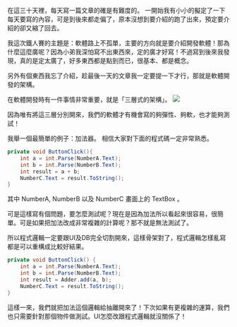 在這三十天裡，每天寫一篇文章的確是有難度的。
一開始我有小小的擬定了一下每天要寫的內容，可是到後來都走偏了，原本沒想到要介紹的跑了出來，預定要介紹的卻又縮了回去。
  
我這次鐵人賽的主題是：軟體路上不孤單，主要的方向就是要介紹開發軟體！那為什麼這麼廣呢？因為小弟我深怕寫不出東西來，定的廣才好寫！不過寫到後來我發現，真的是定太廣了，好多東西都是點到而已，很基本、都是概念。
  
另外有個東西我忘了介紹，趁最後一天的文章我一定要提一下才行，那就是軟體開發的架構。
  
在軟體開發時有一件事情非常重要，就是「三層式的架構」。
![][3tier]
  
因為唯有將這三層分別開來，我們的軟體才有機會寫的夠彈性、夠軟，也才能夠測試！
  
我舉一個最簡單的例子：加法器。
相信大家對下面的程式碼一定非常熟悉。
  
```c#
private void ButtonClick(){  
    int a = int.Parse(NumberA.Text);  
    int b = int.Parse(NumberB.Text);  
    int result = a + b;  
    NumberC.Text = result.ToString();  
}  
```
  
其中 NumberA, NumberB 以及 NumberC 畫面上的 TextBox 。
  
可是這樣寫有個問題，要怎麼測試呢？現在是因為加法所以看起來很容易，很簡單。可是如果把加法改成非常複雜的計算呢？那不就是無法測試了。
  
所以程式邏輯一定要跟UI及DB完全切割開來，這樣骨架對了，程式邏輯怎樣亂寫都是可以重構成比較好結果。
  
```c#
private void ButtonClick() {  
    int a = int.Parse(NumberA.Text);  
    int b = int.Parse(NumberB.Text);  
    int result = Adder.add(a, b);  
    NumberC.Text = result.ToString();  
}  
```
  
這樣一來，我們就把加法這個邏輯給抽離開來了！下次如果有更複雜的運算，我們也只需要針對那個物件做測試。UI怎麼改跟程式邏輯就沒關係了！


[3tier]: <https://www.dropbox.com/s/fnb9iby49rc01sh/Day30-3tier.png?dl=1>